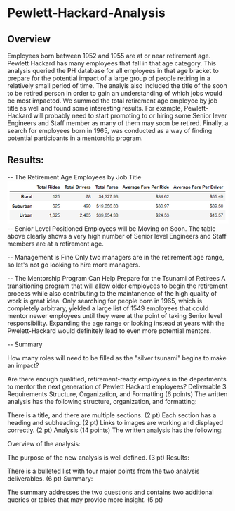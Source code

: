 # Pewlett-Hackard-Analysis

## Overview
Employees born between 1952 and 1955 are at or near retirement age. Pewlett Hackard has many employees that fall in that age category. This analysis queried the PH database for all employees in that age bracket to prepare for the potential impact of a large group of people retiring in a relatively small period of time. The analyis also included the title of the soon to be retired person in order to gain an understanding of which jobs would be most impacted. We summed the total retirement age employee by job title as well and found some interesting results. For example, Pewlett-Hackard will probably need to start promoting to or hiring some Senior lever Engineers and Staff member as many of them may soon be retired. Finally, a search for employees born in 1965, was conducted as a way of finding potential participants in a mentorship program.

## Results: 

-- The Retirement Age Employees by Job Title
<img src = "https://github.com/AaronAKTX/PyBer_Analysis/blob/main/analysis/PyBer_Dataframe.PNG">
-- Senior Level Positioned Employees will be Moving on Soon.
The table above clearly shows a very high number of Senior level Engineers and Staff members are at a retirement age.

-- Management is Fine
Only two managers are in the retirement age range, so let's not go looking to hire more managers. 

-- The Mentorship Program Can Help Prepare for the Tsunami of Retirees
A transitioning program that will allow older employees to begin the retirement process while also contributing to the maintanence of the high quality of work is great idea. Only searching for people born in 1965, which is completely arbitrary, yielded a large list of 1549 employees that could mentor newer employees until they were at the point of taking Senior level responsibility. Expanding the age range or looking instead at years with the Pwelett-Hackard would definitely lead to even more potential mentors.

-- Summary

How many roles will need to be filled as the "silver tsunami" begins to make an impact?

Are there enough qualified, retirement-ready employees in the departments to mentor the next generation of Pewlett Hackard employees?
Deliverable 3 Requirements
Structure, Organization, and Formatting (6 points)
The written analysis has the following structure, organization, and formatting:

There is a title, and there are multiple sections. (2 pt)
Each section has a heading and subheading. (2 pt)
Links to images are working and displayed correctly. (2 pt)
Analysis (14 points)
The written analysis has the following:

Overview of the analysis:

The purpose of the new analysis is well defined. (3 pt)
Results:

There is a bulleted list with four major points from the two analysis deliverables. (6 pt)
Summary:

The summary addresses the two questions and contains two additional queries or tables that may provide more insight. (5 pt)
